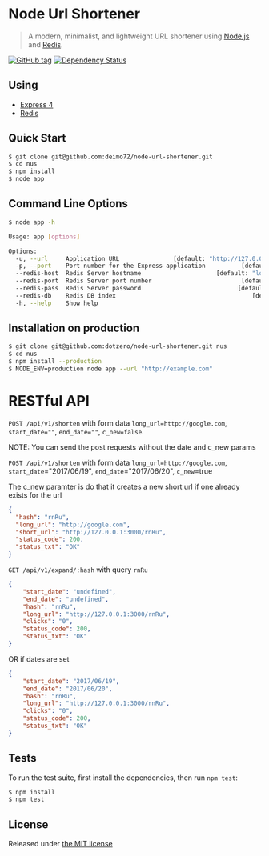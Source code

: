 # Node Url Shortener

> A modern, minimalist, and lightweight URL shortener using [Node.js](http://nodejs.org) and [Redis](http://redis.io).

[![GitHub tag](https://img.shields.io/github/tag/dotzero/node-url-shortener.svg)](https://github.com/deimo72/node-url-shortener)
[![Dependency Status](https://david-dm.org/deimo72/node-url-shortener.svg)](https://david-dm.org/deimo72/node-url-shortener)

## Using

* [Express 4](http://expressjs.com/)
* [Redis](http://redis.io)

## Quick Start

```bash
$ git clone git@github.com:deimo72/node-url-shortener.git
$ cd nus
$ npm install
$ node app
```

## Command Line Options

```bash
$ node app -h

Usage: app [options]

Options:
  -u, --url     Application URL               [default: "http://127.0.0.1:3000"]
  -p, --port    Port number for the Express application          [default: 3000]
  --redis-host  Redis Server hostname                     [default: "localhost"]
  --redis-port  Redis Server port number                         [default: 6379]
  --redis-pass  Redis Server password                           [default: false]
  --redis-db    Redis DB index                                      [default: 0]
  -h, --help    Show help                                              [boolean]
```

## Installation on production

```bash
$ git clone git@github.com:dotzero/node-url-shortener.git nus
$ cd nus
$ npm install --production
$ NODE_ENV=production node app --url "http://example.com"
```

# RESTful API

`POST /api/v1/shorten` with form data `long_url=http://google.com`,
`start_date=""`, `end_date=""`, `c_new=false`.

NOTE: You can send the post requests without the date and c_new params

`POST /api/v1/shorten` with form data `long_url=http://google.com`, `start_date`="2017/06/19", `end_date`="2017/06/20", `c_new`=true

The c_new paramter is do that it creates a new short url if one already exists for the url

```json
{
  "hash": "rnRu",
  "long_url": "http://google.com",
  "short_url": "http://127.0.0.1:3000/rnRu",
  "status_code": 200,
  "status_txt": "OK"
}
```

`GET /api/v1/expand/:hash` with query `rnRu`

```json
{
    "start_date": "undefined",
    "end_date": "undefined",
    "hash": "rnRu",
    "long_url": "http://127.0.0.1:3000/rnRu",
    "clicks": "0",
    "status_code": 200,
    "status_txt": "OK"
}
```

OR  if dates are set

```json
{
    "start_date": "2017/06/19",
    "end_date": "2017/06/20",
    "hash": "rnRu",
    "long_url": "http://127.0.0.1:3000/rnRu",
    "clicks": "0",
    "status_code": 200,
    "status_txt": "OK"
}
```

## Tests

To run the test suite, first install the dependencies, then run `npm test`:

```bash
$ npm install
$ npm test
```

## License

Released under [the MIT license](LICENSE)
